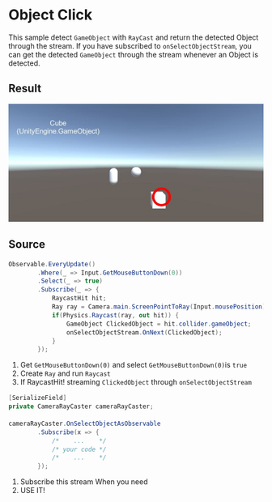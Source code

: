 # Object Click
This sample detect `GameObject` with `RayCast` and return the detected Object through the stream. If you have subscribed to `onSelectObjectStream`, you can get the detected `GameObject` through the stream whenever an Object is detected.

## Result
![sample](./pic.JPG)

## Source
```csharp
Observable.EveryUpdate()
        .Where(_ => Input.GetMouseButtonDown(0))
        .Select(_ => true)
        .Subscribe(_ => {
            RaycastHit hit;
            Ray ray = Camera.main.ScreenPointToRay(Input.mousePosition);
            if(Physics.Raycast(ray, out hit)) {
                GameObject ClickedObject = hit.collider.gameObject;
                onSelectObjectStream.OnNext(ClickedObject);
            }
        });
```
1. Get `GetMouseButtonDown(0)` and select `GetMouseButtonDown(0)`is `true`
2. Create `Ray` and run `Raycast`
3. If RaycastHit! streaming `ClickedObject` through `onSelectObjectStream`

```csharp
[SerializeField]
private CameraRayCaster cameraRayCaster;

cameraRayCaster.OnSelectObjectAsObservable
        .Subscribe(x => {
            /*    ...    */
            /* your code */
            /*    ...    */
        });
```
1. Subscribe this stream When you need
2. USE IT!
